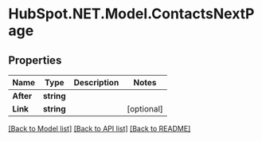 # HubSpot.NET.Model.ContactsNextPage

## Properties

Name | Type | Description | Notes
------------ | ------------- | ------------- | -------------
**After** | **string** |  | 
**Link** | **string** |  | [optional] 

[[Back to Model list]](../README.md#documentation-for-models) [[Back to API list]](../README.md#documentation-for-api-endpoints) [[Back to README]](../README.md)

